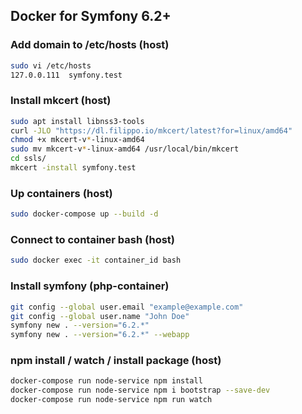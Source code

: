 ## Docker for Symfony 6.2+

### Add domain to /etc/hosts (host)

```bash
sudo vi /etc/hosts
127.0.0.111  symfony.test
```

### Install mkcert (host)

```bash
sudo apt install libnss3-tools
curl -JLO "https://dl.filippo.io/mkcert/latest?for=linux/amd64"
chmod +x mkcert-v*-linux-amd64
sudo mv mkcert-v*-linux-amd64 /usr/local/bin/mkcert
cd ssls/
mkcert -install symfony.test
```

### Up containers (host)

```bash
sudo docker-compose up --build -d
```

### Connect to container bash (host)

```bash
sudo docker exec -it container_id bash
```

### Install symfony (php-container)

```bash
git config --global user.email "example@example.com"
git config --global user.name "John Doe"
symfony new . --version="6.2.*"
symfony new . --version="6.2.*" --webapp
```

### npm install / watch / install package (host)

```bash
docker-compose run node-service npm install
docker-compose run node-service npm i bootstrap --save-dev
docker-compose run node-service npm run watch
```
